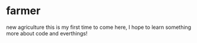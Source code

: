 # farmer
new agriculture
this is my first time to come here, I hope to learn something more about code and everthings!
